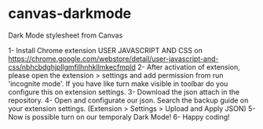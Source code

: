 # canvas-darkmode
Dark Mode stylesheet from Canvas


1- Install Chrome extension USER JAVASCRIPT AND CSS on https://chrome.google.com/webstore/detail/user-javascript-and-css/nbhcbdghjpllgmfilhnhkllmkecfmpld
2- After activation of extension, please open the extension > settings and add permission from run 'incognite mode'. If you have  like turn make visible in toolbar do you configure this on extension settings.
3- Download the json attach in the repository.
4- Open and configurate our json. Search the backup guide on your extension settings. (Extension > Settings > Upload and Apply JSON)
5- Now is possible turn on our temporaly Dark Mode! 
6- Happy coding!
